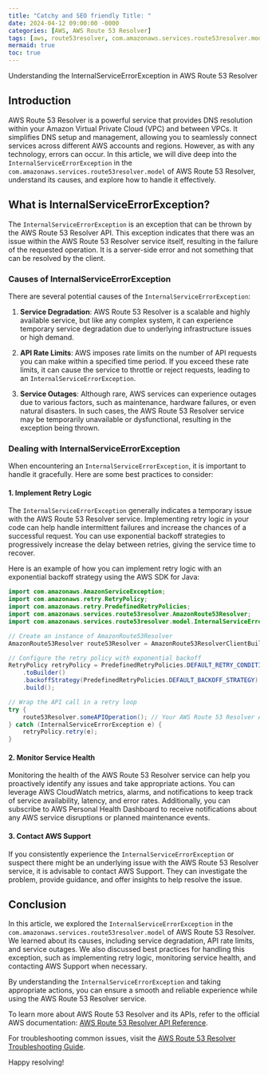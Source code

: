 ```yaml
---
title: "Catchy and SEO friendly Title: "
date: 2024-04-12 09:00:00 -0000
categories: [AWS, AWS Route 53 Resolver]
tags: [aws, route53resolver, com.amazonaws.services.route53resolver.model]
mermaid: true
toc: true
---
```


Understanding the InternalServiceErrorException in AWS Route 53 Resolver

## Introduction

AWS Route 53 Resolver is a powerful service that provides DNS resolution within your Amazon Virtual Private Cloud (VPC) and between VPCs. It simplifies DNS setup and management, allowing you to seamlessly connect services across different AWS accounts and regions. However, as with any technology, errors can occur. In this article, we will dive deep into the `InternalServiceErrorException` in the `com.amazonaws.services.route53resolver.model` of AWS Route 53 Resolver, understand its causes, and explore how to handle it effectively.

## What is InternalServiceErrorException?

The `InternalServiceErrorException` is an exception that can be thrown by the AWS Route 53 Resolver API. This exception indicates that there was an issue within the AWS Route 53 Resolver service itself, resulting in the failure of the requested operation. It is a server-side error and not something that can be resolved by the client.

### Causes of InternalServiceErrorException

There are several potential causes of the `InternalServiceErrorException`:

1. **Service Degradation**: AWS Route 53 Resolver is a scalable and highly available service, but like any complex system, it can experience temporary service degradation due to underlying infrastructure issues or high demand.

2. **API Rate Limits**: AWS imposes rate limits on the number of API requests you can make within a specified time period. If you exceed these rate limits, it can cause the service to throttle or reject requests, leading to an `InternalServiceErrorException`.

3. **Service Outages**: Although rare, AWS services can experience outages due to various factors, such as maintenance, hardware failures, or even natural disasters. In such cases, the AWS Route 53 Resolver service may be temporarily unavailable or dysfunctional, resulting in the exception being thrown.

### Dealing with InternalServiceErrorException

When encountering an `InternalServiceErrorException`, it is important to handle it gracefully. Here are some best practices to consider:

#### 1. Implement Retry Logic

The `InternalServiceErrorException` generally indicates a temporary issue with the AWS Route 53 Resolver service. Implementing retry logic in your code can help handle intermittent failures and increase the chances of a successful request. You can use exponential backoff strategies to progressively increase the delay between retries, giving the service time to recover.

Here is an example of how you can implement retry logic with an exponential backoff strategy using the AWS SDK for Java:

```java
import com.amazonaws.AmazonServiceException;
import com.amazonaws.retry.RetryPolicy;
import com.amazonaws.retry.PredefinedRetryPolicies;
import com.amazonaws.services.route53resolver.AmazonRoute53Resolver;
import com.amazonaws.services.route53resolver.model.InternalServiceErrorException;

// Create an instance of AmazonRoute53Resolver
AmazonRoute53Resolver route53Resolver = AmazonRoute53ResolverClientBuilder.standard().build();

// Configure the retry policy with exponential backoff
RetryPolicy retryPolicy = PredefinedRetryPolicies.DEFAULT_RETRY_CONDITION
    .toBuilder()
    .backoffStrategy(PredefinedRetryPolicies.DEFAULT_BACKOFF_STRATEGY)
    .build();

// Wrap the API call in a retry loop
try {
    route53Resolver.someAPIOperation(); // Your AWS Route 53 Resolver API call
} catch (InternalServiceErrorException e) {
    retryPolicy.retry(e);
}
```

#### 2. Monitor Service Health

Monitoring the health of the AWS Route 53 Resolver service can help you proactively identify any issues and take appropriate actions. You can leverage AWS CloudWatch metrics, alarms, and notifications to keep track of service availability, latency, and error rates. Additionally, you can subscribe to AWS Personal Health Dashboard to receive notifications about any AWS service disruptions or planned maintenance events.

#### 3. Contact AWS Support

If you consistently experience the `InternalServiceErrorException` or suspect there might be an underlying issue with the AWS Route 53 Resolver service, it is advisable to contact AWS Support. They can investigate the problem, provide guidance, and offer insights to help resolve the issue.

## Conclusion

In this article, we explored the `InternalServiceErrorException` in the `com.amazonaws.services.route53resolver.model` of AWS Route 53 Resolver. We learned about its causes, including service degradation, API rate limits, and service outages. We also discussed best practices for handling this exception, such as implementing retry logic, monitoring service health, and contacting AWS Support when necessary.

By understanding the `InternalServiceErrorException` and taking appropriate actions, you can ensure a smooth and reliable experience while using the AWS Route 53 Resolver service.

To learn more about AWS Route 53 Resolver and its APIs, refer to the official AWS documentation: [AWS Route 53 Resolver API Reference](https://docs.aws.amazon.com/AmazonRoute53/latest/APIReference/Welcome.html).

For troubleshooting common issues, visit the [AWS Route 53 Resolver Troubleshooting Guide](https://aws.amazon.com/premiumsupport/knowledge-center/route53-resolver-troubleshooting-guide/).

Happy resolving!